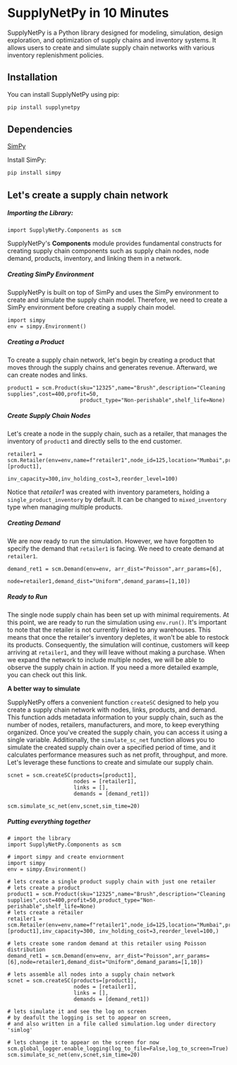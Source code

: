 # SupplyNetPy in 10 Minutes

SupplyNetPy is a Python library designed for modeling, simulation, design exploration, and optimization of supply chains and inventory systems. It allows users to create and simulate supply chain networks with various inventory replenishment policies.

## Installation

You can install SupplyNetPy using pip:

```sh
pip install supplynetpy
```

## Dependencies

[SimPy](https://simpy.readthedocs.io/en/latest/)

Install SimPy:

```sh
pip install simpy
```

## Let's create a supply chain network

##### Importing the Library:
~~~
import SupplyNetPy.Components as scm
~~~

SupplyNetPy's __Components__ module provides fundamental constructs for creating supply chain components such as supply chain nodes, node demand, products, inventory, and linking them in a network.

##### Creating SimPy Environment
SupplyNetPy is built on top of SimPy and uses the SimPy environment to create and simulate the supply chain model. Therefore, we need to create a SimPy environment before creating a supply chain model.
~~~
import simpy
env = simpy.Environment()
~~~

##### Creating a Product
To create a supply chain network, let's begin by creating a product that moves through the supply chains and generates revenue. Afterward, we can create nodes and links.

~~~
product1 = scm.Product(sku="12325",name="Brush",description="Cleaning supplies",cost=400,profit=50,
                       product_type="Non-perishable",shelf_life=None)
~~~

##### Create Supply Chain Nodes
Let's create a node in the supply chain, such as a retailer, that manages the inventory of `product1` and directly sells to the end customer.

~~~
retailer1 = scm.Retailer(env=env,name=f"retailer1",node_id=125,location="Mumbai",products=[product1],
                         inv_capacity=300,inv_holding_cost=3,reorder_level=100)
~~~

Notice that _retailer1_ was created with inventory parameters, holding a `single_product_inventory` by default. It can be changed to `mixed_inventory` type when managing multiple products.

##### Creating Demand
We are now ready to run the simulation. However, we have forgotten to specify the demand that `retailer1` is facing. We need to create demand at `retailer1`.
~~~
demand_ret1 = scm.Demand(env=env, arr_dist="Poisson",arr_params=[6],
                         node=retailer1,demand_dist="Uniform",demand_params=[1,10])
~~~

##### Ready to Run
The single node supply chain has been set up with minimal requirements. At this point, we are ready to run the simulation using `env.run()`. It's important to note that the retailer is not currently linked to any warehouses. This means that once the retailer's inventory depletes, it won't be able to restock its products. Consequently, the simulation will continue, customers will keep arriving at `retailer1`, and they will leave without making a purchase. When we expand the network to include multiple nodes, we will be able to observe the supply chain in action. If you need a more detailed example, you can check out this link.

__A better way to simulate__

SupplyNetPy offers a convenient function `createSC` designed to help you create a supply chain network with nodes, links, products, and demand. This function adds metadata information to your supply chain, such as the number of nodes, retailers, manufacturers, and more, to keep everything organized. Once you've created the supply chain, you can access it using a single variable. Additionally, the `simulate_sc_net` function allows you to simulate the created supply chain over a specified period of time, and it calculates performance measures such as net profit, throughput, and more. Let's leverage these functions to create and simulate our supply chain.

~~~
scnet = scm.createSC(products=[product1],
                     nodes = [retailer1],
                     links = [],
                     demands = [demand_ret1])

scm.simulate_sc_net(env,scnet,sim_time=20)
~~~

##### Putting everything together
~~~
# import the library
import SupplyNetPy.Components as scm

# import simpy and create enviornment
import simpy
env = simpy.Environment()

# lets create a single product supply chain with just one retailer
# lets create a product
product1 = scm.Product(sku="12325",name="Brush",description="Cleaning supplies",cost=400,profit=50,product_type="Non-perishable",shelf_life=None)
# lets create a retailer 
retailer1 = scm.Retailer(env=env,name=f"retailer1",node_id=125,location="Mumbai",products=[product1],inv_capacity=300, inv_holding_cost=3,reorder_level=100,)

# lets create some random demand at this retailer using Poisson distribution
demand_ret1 = scm.Demand(env=env, arr_dist="Poisson",arr_params=[6],node=retailer1,demand_dist="Uniform",demand_params=[1,10])

# lets assemble all nodes into a supply chain network
scnet = scm.createSC(products=[product1],
                     nodes = [retailer1],
                     links = [],
                     demands = [demand_ret1])

# lets simulate it and see the log on screen
# by deafult the logging is set to appear on screen,
# and also written in a file called simulation.log under directory 'simlog'

# lets change it to appear on the screen for now
scm.global_logger.enable_logging(log_to_file=False,log_to_screen=True)
scm.simulate_sc_net(env,scnet,sim_time=20)
~~~